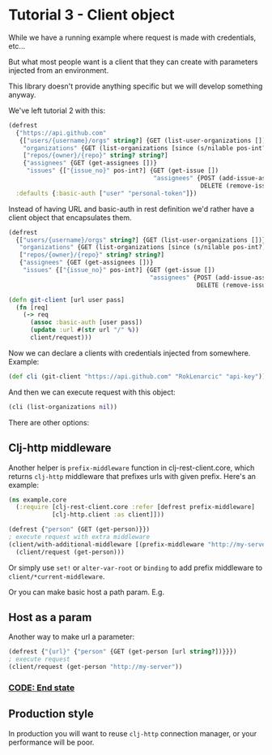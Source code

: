 # Tutorial 3 - Client object

While we have a running example where request is made with credentials, etc...

But what most people want is a client that they can create with parameters injected from an environment.

This library doesn't provide anything specific but we will develop something anyway.

We've left tutorial 2 with this:

```clojure
(defrest
  {"https://api.github.com"
   {["users/{username}/orgs" string?] {GET (list-user-organizations [])}
    "organizations" {GET (list-organizations [since (s/nilable pos-int?)])}
    ["repos/{owner}/{repo}" string? string?]
    {"assignees" {GET (get-assignees [])}
     "issues" {["{issue_no}" pos-int?] {GET (get-issue [])
                                        "assignees" {POST (add-issue-assignees [^:key assignees (s/coll-of string?)])
                                                     DELETE (remove-issue-assignees [^:key assignees (s/coll-of string?)])}}}}}}
  :defaults {:basic-auth ["user" "personal-token"]})
```

Instead of having URL and basic-auth in rest definition we'd rather have 
a client object that encapsulates them.

```clojure
(defrest
  {["users/{username}/orgs" string?] {GET (list-user-organizations [])}
   "organizations" {GET (list-organizations [since (s/nilable pos-int?)])}
   ["repos/{owner}/{repo}" string? string?]
   {"assignees" {GET (get-assignees [])}
    "issues" {["{issue_no}" pos-int?] {GET (get-issue [])
                                       "assignees" {POST (add-issue-assignees [^:key assignees (s/coll-of string?)])
                                                    DELETE (remove-issue-assignees [^:key assignees (s/coll-of string?)])}}}}})

(defn git-client [url user pass]
  (fn [req]
    (-> req
      (assoc :basic-auth [user pass])
      (update :url #(str url "/" %))
      client/request)))
```

Now we can declare a clients with credentials injected from somewhere. Example:

```clojure
(def cli (git-client "https://api.github.com" "RokLenarcic" "api-key"))
```

And then we can execute request with this object:

```clojure
(cli (list-organizations nil))
```

There are other options:

## Clj-http middleware

Another helper is `prefix-middleware` function in clj-rest-client.core, which returns `clj-http` middleware that prefixes
urls with given prefix. Here's an example:

```clojure
(ns example.core
  (:require [clj-rest-client.core :refer [defrest prefix-middleware]
            [clj-http.client :as client]]))

(defrest {"person" {GET (get-person)}})
; execute request with extra middleware
(client/with-additional-middleware [(prefix-middleware "http://my-server")]
  (client/request (get-person)))
```

Or simply use `set!` or `alter-var-root` or `binding` to add prefix middleware to `client/*current-middleware`.

Or you can make basic host a path param. E.g.

## Host as a param

Another way to make url a parameter:

```clojure
(defrest {"{url}" {"person" {GET (get-person [url string?])}}})
; execute request
(client/request (get-person "http://my-server"))

```

### **[CODE: End state](../t4/t4-end.clj)**

## Production style

In production you will want to reuse `clj-http` connection manager, or your performance will be poor.